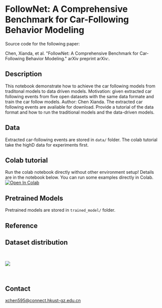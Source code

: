 
# FollowNet: A Comprehensive Benchmark for Car-Following Behavior Modeling
Source code for the following paper:

Chen, Xianda, et al. "FollowNet: A Comprehensive Benchmark for Car-Following Behavior Modeling." arXiv preprint arXiv:.

## Description
This notebook demonstrate how to achieve the car following models from traditonal models to data driven models. Motivation: given extracted car following events from five open datasets with the same data formate and train the car follow models. Author: Chen Xianda.
The extracted car following events are avaliable for download.
Provide a tutorial of the data format and how to run the traditional models and the data-driven models.

## Data
Extracted car-following events are stored in `data/` folder. The colab tutorial take the highD data for experiments first. 

## Colab tutorial
Run the colab notebook directly without other environment setup! Details are in the notebook below. You can run some examples directly in Colab. [![Open In Colab](https://colab.research.google.com/assets/colab-badge.svg)](https://colab.research.google.com/drive/1jB-eM9A1N1q5mPv3TjZPx6drezvURtqD?usp=share_link) 

## Pretrained Models
Pretrained models are stored in `trained_model/` folder. 

## Reference

## Dataset distribution
<br>

![](results/distribution.png)

<br>


## Contact
xchen595@connect.hkust-gz.edu.cn
